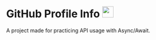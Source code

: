 # GitHub Profile Info <img width="30px" height="30px" src="https://image.flaticon.com/icons/svg/25/25231.svg">
A project made for practicing API usage with Async/Await.
